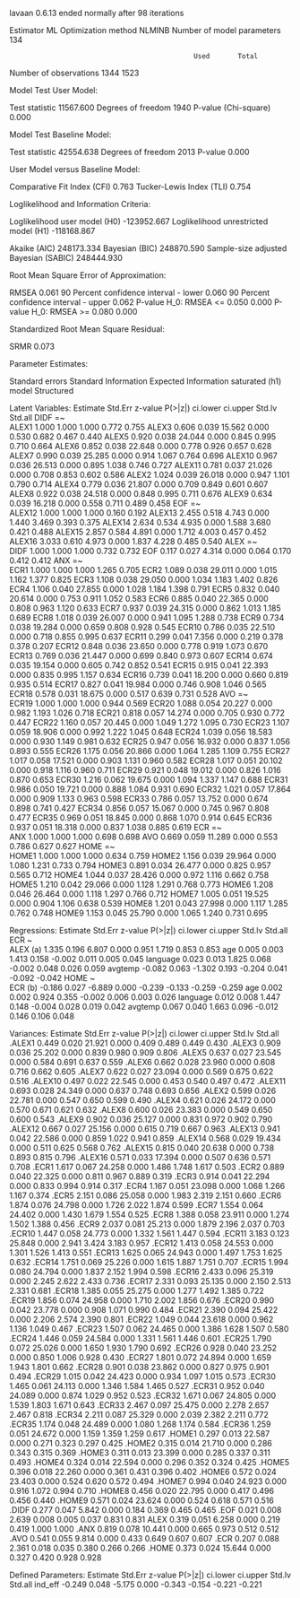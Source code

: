 lavaan 0.6.13 ended normally after 98 iterations

  Estimator                                         ML
  Optimization method                           NLMINB
  Number of model parameters                       134

                                                  Used       Total
  Number of observations                          1344        1523

Model Test User Model:
                                                       
  Test statistic                              11567.600
  Degrees of freedom                               1940
  P-value (Chi-square)                            0.000

Model Test Baseline Model:

  Test statistic                             42554.638
  Degrees of freedom                              2013
  P-value                                        0.000

User Model versus Baseline Model:

  Comparative Fit Index (CFI)                    0.763
  Tucker-Lewis Index (TLI)                       0.754

Loglikelihood and Information Criteria:

  Loglikelihood user model (H0)            -123952.667
  Loglikelihood unrestricted model (H1)    -118168.867
                                                      
  Akaike (AIC)                              248173.334
  Bayesian (BIC)                            248870.590
  Sample-size adjusted Bayesian (SABIC)     248444.930

Root Mean Square Error of Approximation:

  RMSEA                                          0.061
  90 Percent confidence interval - lower         0.060
  90 Percent confidence interval - upper         0.062
  P-value H_0: RMSEA <= 0.050                    0.000
  P-value H_0: RMSEA >= 0.080                    0.000

Standardized Root Mean Square Residual:

  SRMR                                           0.073

Parameter Estimates:

  Standard errors                             Standard
  Information                                 Expected
  Information saturated (h1) model          Structured

Latent Variables:
                   Estimate  Std.Err  z-value  P(>|z|) ci.lower ci.upper   Std.lv  Std.all
  DIDF =~                                                                                 
    ALEX1             1.000                               1.000    1.000    0.772    0.755
    ALEX3             0.606    0.039   15.562    0.000    0.530    0.682    0.467    0.440
    ALEX5             0.920    0.038   24.044    0.000    0.845    0.995    0.710    0.664
    ALEX6             0.852    0.038   22.648    0.000    0.778    0.926    0.657    0.628
    ALEX7             0.990    0.039   25.285    0.000    0.914    1.067    0.764    0.696
    ALEX10            0.967    0.036   26.513    0.000    0.895    1.038    0.746    0.727
    ALEX11            0.781    0.037   21.026    0.000    0.708    0.853    0.602    0.586
    ALEX2             1.024    0.039   26.018    0.000    0.947    1.101    0.790    0.714
    ALEX4             0.779    0.036   21.807    0.000    0.709    0.849    0.601    0.607
    ALEX8             0.922    0.038   24.518    0.000    0.848    0.995    0.711    0.676
    ALEX9             0.634    0.039   16.218    0.000    0.558    0.711    0.489    0.458
  EOF =~                                                                                  
    ALEX12            1.000                               1.000    1.000    0.160    0.192
    ALEX13            2.455    0.518    4.743    0.000    1.440    3.469    0.393    0.375
    ALEX14            2.634    0.534    4.935    0.000    1.588    3.680    0.421    0.488
    ALEX15            2.857    0.584    4.891    0.000    1.712    4.003    0.457    0.452
    ALEX16            3.033    0.610    4.973    0.000    1.837    4.228    0.485    0.540
  ALEX =~                                                                                 
    DIDF              1.000                               1.000    1.000    0.732    0.732
    EOF               0.117    0.027    4.314    0.000    0.064    0.170    0.412    0.412
  ANX =~                                                                                  
    ECR1              1.000                               1.000    1.000    1.265    0.705
    ECR2              1.089    0.038   29.011    0.000    1.015    1.162    1.377    0.825
    ECR3              1.108    0.038   29.050    0.000    1.034    1.183    1.402    0.826
    ECR4              1.106    0.040   27.855    0.000    1.028    1.184    1.398    0.791
    ECR5              0.832    0.040   20.614    0.000    0.753    0.911    1.052    0.583
    ECR6              0.885    0.040   22.365    0.000    0.808    0.963    1.120    0.633
    ECR7              0.937    0.039   24.315    0.000    0.862    1.013    1.185    0.689
    ECR8              1.018    0.039   26.007    0.000    0.941    1.095    1.288    0.738
    ECR9              0.734    0.038   19.284    0.000    0.659    0.808    0.928    0.545
    ECR10             0.786    0.035   22.510    0.000    0.718    0.855    0.995    0.637
    ECR11             0.299    0.041    7.356    0.000    0.219    0.378    0.378    0.207
    ECR12             0.848    0.036   23.650    0.000    0.778    0.919    1.073    0.670
    ECR13             0.769    0.036   21.447    0.000    0.699    0.840    0.973    0.607
    ECR14             0.674    0.035   19.154    0.000    0.605    0.742    0.852    0.541
    ECR15             0.915    0.041   22.393    0.000    0.835    0.995    1.157    0.634
    ECR16             0.739    0.041   18.200    0.000    0.660    0.819    0.935    0.514
    ECR17             0.827    0.041   19.984    0.000    0.746    0.908    1.046    0.565
    ECR18             0.578    0.031   18.675    0.000    0.517    0.639    0.731    0.528
  AVO =~                                                                                  
    ECR19             1.000                               1.000    1.000    0.944    0.569
    ECR20             1.088    0.054   20.227    0.000    0.982    1.193    1.026    0.718
    ECR21             0.818    0.057   14.274    0.000    0.705    0.930    0.772    0.447
    ECR22             1.160    0.057   20.445    0.000    1.049    1.272    1.095    0.730
    ECR23             1.107    0.059   18.906    0.000    0.992    1.222    1.045    0.648
    ECR24             1.039    0.056   18.583    0.000    0.930    1.149    0.981    0.632
    ECR25             0.947    0.056   16.932    0.000    0.837    1.056    0.893    0.555
    ECR26             1.175    0.056   20.866    0.000    1.064    1.285    1.109    0.755
    ECR27             1.017    0.058   17.521    0.000    0.903    1.131    0.960    0.582
    ECR28             1.017    0.051   20.102    0.000    0.918    1.116    0.960    0.711
    ECR29             0.921    0.048   19.012    0.000    0.826    1.016    0.870    0.653
    ECR30             1.216    0.062   19.675    0.000    1.094    1.337    1.147    0.688
    ECR31             0.986    0.050   19.721    0.000    0.888    1.084    0.931    0.690
    ECR32             1.021    0.057   17.864    0.000    0.909    1.133    0.963    0.598
    ECR33             0.786    0.057   13.752    0.000    0.674    0.898    0.741    0.427
    ECR34             0.856    0.057   15.067    0.000    0.745    0.967    0.808    0.477
    ECR35             0.969    0.051   18.845    0.000    0.868    1.070    0.914    0.645
    ECR36             0.937    0.051   18.318    0.000    0.837    1.038    0.885    0.619
  ECR =~                                                                                  
    ANX               1.000                               1.000    1.000    0.698    0.698
    AVO               0.669    0.059   11.289    0.000    0.553    0.786    0.627    0.627
  HOME =~                                                                                 
    HOME1             1.000                               1.000    1.000    0.634    0.759
    HOME2             1.156    0.039   29.964    0.000    1.080    1.231    0.733    0.794
    HOME3             0.891    0.034   26.477    0.000    0.825    0.957    0.565    0.712
    HOME4             1.044    0.037   28.426    0.000    0.972    1.116    0.662    0.758
    HOME5             1.210    0.042   29.066    0.000    1.128    1.291    0.768    0.773
    HOME6             1.208    0.046   26.464    0.000    1.118    1.297    0.766    0.712
    HOME7             1.005    0.051   19.525    0.000    0.904    1.106    0.638    0.539
    HOME8             1.201    0.043   27.998    0.000    1.117    1.285    0.762    0.748
    HOME9             1.153    0.045   25.790    0.000    1.065    1.240    0.731    0.695

Regressions:
                   Estimate  Std.Err  z-value  P(>|z|) ci.lower ci.upper   Std.lv  Std.all
  ECR ~                                                                                   
    ALEX       (a)    1.335    0.196    6.807    0.000    0.951    1.719    0.853    0.853
    age               0.005    0.003    1.413    0.158   -0.002    0.011    0.005    0.045
    language          0.023    0.013    1.825    0.068   -0.002    0.048    0.026    0.059
    avgtemp          -0.082    0.063   -1.302    0.193   -0.204    0.041   -0.092   -0.042
  HOME ~                                                                                  
    ECR        (b)   -0.186    0.027   -6.889    0.000   -0.239   -0.133   -0.259   -0.259
    age               0.002    0.002    0.924    0.355   -0.002    0.006    0.003    0.026
    language          0.012    0.008    1.447    0.148   -0.004    0.028    0.019    0.042
    avgtemp           0.067    0.040    1.663    0.096   -0.012    0.146    0.106    0.048

Variances:
                   Estimate  Std.Err  z-value  P(>|z|) ci.lower ci.upper   Std.lv  Std.all
   .ALEX1             0.449    0.020   21.921    0.000    0.409    0.489    0.449    0.430
   .ALEX3             0.909    0.036   25.202    0.000    0.839    0.980    0.909    0.806
   .ALEX5             0.637    0.027   23.545    0.000    0.584    0.691    0.637    0.559
   .ALEX6             0.662    0.028   23.960    0.000    0.608    0.716    0.662    0.605
   .ALEX7             0.622    0.027   23.094    0.000    0.569    0.675    0.622    0.516
   .ALEX10            0.497    0.022   22.545    0.000    0.453    0.540    0.497    0.472
   .ALEX11            0.693    0.028   24.349    0.000    0.637    0.748    0.693    0.656
   .ALEX2             0.599    0.026   22.781    0.000    0.547    0.650    0.599    0.490
   .ALEX4             0.621    0.026   24.172    0.000    0.570    0.671    0.621    0.632
   .ALEX8             0.600    0.026   23.383    0.000    0.549    0.650    0.600    0.543
   .ALEX9             0.902    0.036   25.127    0.000    0.831    0.972    0.902    0.790
   .ALEX12            0.667    0.027   25.156    0.000    0.615    0.719    0.667    0.963
   .ALEX13            0.941    0.042   22.586    0.000    0.859    1.022    0.941    0.859
   .ALEX14            0.568    0.029   19.434    0.000    0.511    0.625    0.568    0.762
   .ALEX15            0.815    0.040   20.638    0.000    0.738    0.893    0.815    0.796
   .ALEX16            0.571    0.033   17.394    0.000    0.507    0.636    0.571    0.708
   .ECR1              1.617    0.067   24.258    0.000    1.486    1.748    1.617    0.503
   .ECR2              0.889    0.040   22.325    0.000    0.811    0.967    0.889    0.319
   .ECR3              0.914    0.041   22.294    0.000    0.833    0.994    0.914    0.317
   .ECR4              1.167    0.051   23.098    0.000    1.068    1.266    1.167    0.374
   .ECR5              2.151    0.086   25.058    0.000    1.983    2.319    2.151    0.660
   .ECR6              1.874    0.076   24.798    0.000    1.726    2.022    1.874    0.599
   .ECR7              1.554    0.064   24.402    0.000    1.430    1.679    1.554    0.525
   .ECR8              1.388    0.058   23.911    0.000    1.274    1.502    1.388    0.456
   .ECR9              2.037    0.081   25.213    0.000    1.879    2.196    2.037    0.703
   .ECR10             1.447    0.058   24.773    0.000    1.332    1.561    1.447    0.594
   .ECR11             3.183    0.123   25.848    0.000    2.941    3.424    3.183    0.957
   .ECR12             1.413    0.058   24.553    0.000    1.301    1.526    1.413    0.551
   .ECR13             1.625    0.065   24.943    0.000    1.497    1.753    1.625    0.632
   .ECR14             1.751    0.069   25.226    0.000    1.615    1.887    1.751    0.707
   .ECR15             1.994    0.080   24.794    0.000    1.837    2.152    1.994    0.598
   .ECR16             2.433    0.096   25.319    0.000    2.245    2.622    2.433    0.736
   .ECR17             2.331    0.093   25.135    0.000    2.150    2.513    2.331    0.681
   .ECR18             1.385    0.055   25.275    0.000    1.277    1.492    1.385    0.722
   .ECR19             1.856    0.074   24.958    0.000    1.710    2.002    1.856    0.676
   .ECR20             0.990    0.042   23.778    0.000    0.908    1.071    0.990    0.484
   .ECR21             2.390    0.094   25.422    0.000    2.206    2.574    2.390    0.801
   .ECR22             1.049    0.044   23.618    0.000    0.962    1.136    1.049    0.467
   .ECR23             1.507    0.062   24.465    0.000    1.386    1.628    1.507    0.580
   .ECR24             1.446    0.059   24.584    0.000    1.331    1.561    1.446    0.601
   .ECR25             1.790    0.072   25.026    0.000    1.650    1.930    1.790    0.692
   .ECR26             0.928    0.040   23.252    0.000    0.850    1.006    0.928    0.430
   .ECR27             1.801    0.072   24.894    0.000    1.659    1.943    1.801    0.662
   .ECR28             0.901    0.038   23.862    0.000    0.827    0.975    0.901    0.494
   .ECR29             1.015    0.042   24.423    0.000    0.934    1.097    1.015    0.573
   .ECR30             1.465    0.061   24.113    0.000    1.346    1.584    1.465    0.527
   .ECR31             0.952    0.040   24.089    0.000    0.874    1.029    0.952    0.523
   .ECR32             1.671    0.067   24.805    0.000    1.539    1.803    1.671    0.643
   .ECR33             2.467    0.097   25.475    0.000    2.278    2.657    2.467    0.818
   .ECR34             2.211    0.087   25.329    0.000    2.039    2.382    2.211    0.772
   .ECR35             1.174    0.048   24.489    0.000    1.080    1.268    1.174    0.584
   .ECR36             1.259    0.051   24.672    0.000    1.159    1.359    1.259    0.617
   .HOME1             0.297    0.013   22.587    0.000    0.271    0.323    0.297    0.425
   .HOME2             0.315    0.014   21.710    0.000    0.286    0.343    0.315    0.369
   .HOME3             0.311    0.013   23.399    0.000    0.285    0.337    0.311    0.493
   .HOME4             0.324    0.014   22.594    0.000    0.296    0.352    0.324    0.425
   .HOME5             0.396    0.018   22.260    0.000    0.361    0.431    0.396    0.402
   .HOME6             0.572    0.024   23.403    0.000    0.524    0.620    0.572    0.494
   .HOME7             0.994    0.040   24.923    0.000    0.916    1.072    0.994    0.710
   .HOME8             0.456    0.020   22.795    0.000    0.417    0.496    0.456    0.440
   .HOME9             0.571    0.024   23.624    0.000    0.524    0.618    0.571    0.516
   .DIDF              0.277    0.047    5.842    0.000    0.184    0.369    0.465    0.465
   .EOF               0.021    0.008    2.639    0.008    0.005    0.037    0.831    0.831
    ALEX              0.319    0.051    6.258    0.000    0.219    0.419    1.000    1.000
   .ANX               0.819    0.078   10.441    0.000    0.665    0.973    0.512    0.512
   .AVO               0.541    0.055    9.814    0.000    0.433    0.649    0.607    0.607
   .ECR               0.207    0.088    2.361    0.018    0.035    0.380    0.266    0.266
   .HOME              0.373    0.024   15.644    0.000    0.327    0.420    0.928    0.928

Defined Parameters:
                   Estimate  Std.Err  z-value  P(>|z|) ci.lower ci.upper   Std.lv  Std.all
    ind_eff          -0.249    0.048   -5.175    0.000   -0.343   -0.154   -0.221   -0.221

